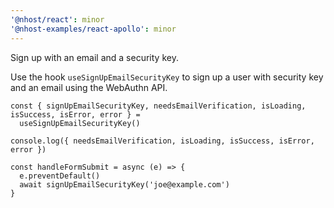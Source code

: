 ```yaml
---
'@nhost/react': minor
'@nhost-examples/react-apollo': minor
---
```


Sign up with an email and a security key.

Use the hook `useSignUpEmailSecurityKey` to sign up a user with security key and an email using the WebAuthn API.

```tsx
const { signUpEmailSecurityKey, needsEmailVerification, isLoading, isSuccess, isError, error } =
  useSignUpEmailSecurityKey()

console.log({ needsEmailVerification, isLoading, isSuccess, isError, error })

const handleFormSubmit = async (e) => {
  e.preventDefault()
  await signUpEmailSecurityKey('joe@example.com')
}
```
